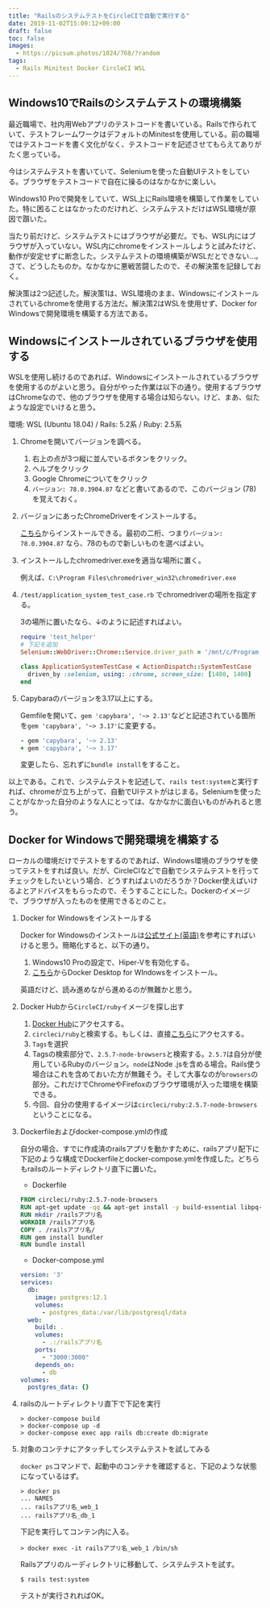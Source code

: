 ```yaml
---
title: "RailsのシステムテストをCircleCIで自動で実行する"
date: 2019-11-02T15:09:12+09:00
draft: false
toc: false
images:
  - https://picsum.photos/1024/768/?random
tags:
  - Rails Minitest Docker CircleCI WSL
---
```


## Windows10でRailsのシステムテストの環境構築

最近職場で、社内用Webアプリのテストコードを書いている。Railsで作られていて、テストフレームワークはデフォルトのMinitestを使用している。前の職場ではテストコードを書く文化がなく、テストコードを記述させてもらえてありがたく思っている。

今はシステムテストを書いていて、Seleniumを使った自動UIテストをしている。ブラウザをテストコードで自在に操るのはなかなかに楽しい。

Windows10 Proで開発をしていて、WSL上にRails環境を構築して作業をしていた。特に困ることはなかったのだけれど、システムテストだけはWSL環境が原因で躓いた。

当たり前だけど、システムテストにはブラウザが必要だ。でも、WSL内にはブラウザが入っていない。WSL内にchromeをインストールしようと試みたけど、動作が安定せずに断念した。システムテストの環境構築がWSLだとできない...。さて、どうしたものか。なかなかに悪戦苦闘したので、その解決策を記録しておく。

解決策は2つ記述した。解決策1は、WSL環境のまま、Windowsにインストールされているchromeを使用する方法だ。解決策2はWSLを使用せず、Docker for Windowsで開発環境を構築する方法である。

## Windowsにインストールされているブラウザを使用する

WSLを使用し続けるのであれば、Windowsにインストールされているブラウザを使用するのがよいと思う。自分がやった作業は以下の通り。使用するブラウザはChromeなので、他のブラウザを使用する場合は知らない。けど、まあ、似たような設定でいけると思う。

環境: WSL (Ubuntu 18.04) / Rails: 5.2系 / Ruby: 2.5系

1. Chromeを開いてバージョンを調べる。

   1. 右上の点が3つ縦に並んでいるボタンをクリック。
   2. ヘルプをクリック
   3. Google Chromeについてをクリック
   4. `バージョン: 78.0.3904.87` などと書いてあるので、このバージョン (78) を覚えておく。

2. バージョンにあったChromeDriverをインストールする。

   [こちら](https://chromedriver.chromium.org/downloads)からインストールできる。最初の二桁、つまり`バージョン: 78.0.3904.87` なら、78のもので新しいものを選べばよい。

3. インストールしたchromedriver.exeを適当な場所に置く。

   例えば、`C:\Program Files\chromedriver_win32\chromedriver.exe`

4. `/test/application_system_test_case.rb` でchromedriverの場所を指定する。

   3の場所に置いたなら、↓のように記述すればよい。

   ```ruby
   require 'test_helper'
   # 下記を追加
   Selenium::WebDriver::Chrome::Service.driver_path = '/mnt/c/Program Files/chromedriver_win32/chromedriver.exe'

   class ApplicationSystemTestCase < ActionDispatch::SystemTestCase
     driven_by :selenium, using: :chrome, screen_size: [1400, 1400]
   end
   ```

5. Capybaraのバージョンを3.17以上にする。

   Gemfileを開いて、`gem 'capybara', '~> 2.13'`などと記述されている箇所を`gem 'capybara', '~> 3.17'`に変更する。

   ```ruby
   - gem 'capybara', '~> 2.13'
   + gem 'capybara', '~> 3.17'
   ```

   変更したら、忘れずに`bundle install`をすること。

以上である。これで、システムテストを記述して、`rails test:system`と実行すれば、chromeが立ち上がって、自動でUIテストがはじまる。Seleniumを使ったことがなかった自分のような人にとっては、なかなかに面白いものがみれると思う。

## Docker for Windowsで開発環境を構築する

ローカルの環境だけでテストをするのであれば、Windows環境のブラウザを使ってテストをすれば良い。だが、CircleCIなどで自動でシステムテストを行ってチェックをしたいという場合、どうすればよいのだろうか？Docker使えばいけるよとアドバイスをもらったので、そうすることにした。Dockerのイメージで、ブラウザが入ったものを使用できるとのこと。

1. Docker for Windowsをインストールする

   Docker for Windowsのインストールは[公式サイト(英語)](https://docs.docker.com/docker-for-windows/install/)を参考にすればいけると思う。簡略化すると、以下の通り。

   1. Windows10 Proの設定で、Hiper-Vを有効化する。
   2. [こちら](https://hub.docker.com/?overlay=onboarding)からDocker Desktop for WIndowsをインストール。

   英語だけど、読み進めながら進めるのが無難かと思う。

2. Docker Hubから`CircleCI/ruby`イメージを探し出す

   1. [Docker Hub](https://hub.docker.com/)にアクセスする。
   2. `circleci/ruby`と検索する。もしくは、直接[こちら](https://hub.docker.com/r/circleci/ruby)にアクセスする。
   3. `Tags`を選択
   4. Tagsの検索部分で、`2.5.7-node-browsers`と検索する。`2.5.7`は自分が使用しているRubyのバージョン。`node`はNode .jsを含める場合。Rails使う場合はこれを含めておいた方が無難そう。そして大事なのが`browsers`の部分。これだけでChromeやFirefoxのブラウザ環境が入った環境を構築できる。
   5. 今回、自分の使用するイメージは`circleci/ruby:2.5.7-node-browsers`ということになる。
   
3. Dockerfileおよびdocker-compose.ymlの作成

   自分の場合、すでに作成済のrailsアプリを動かすために、railsアプリ配下に下記のような構成でDockerfileとdocker-compose.ymlを作成した。どちらもrailsのルートディレクトリ直下に置いた。

   - Dockerfile

   ```dockerfile
   FROM circleci/ruby:2.5.7-node-browsers
   RUN apt-get update -qq && apt-get install -y build-essential libpq-dev
   RUN mkdir /railsアプリ名
   WORKDIR /railsアプリ名
   COPY . /railsアプリ名/
   RUN gem install bundler
   RUN bundle install
   ```

   - Docker-compose.yml

   ```yaml
   version: '3'
   services:
     db:
       image: postgres:12.1
       volumes:
         - postgres_data:/var/lib/postgresql/data
     web:
       build: .
       volumes:
         - .:/railsアプリ名
       ports:
         - "3000:3000"
       depends_on:
         - db
   volumes:
     postgres_data: {}
   ```

4. railsのルートディレクトリ直下で下記を実行

   ```shell
   > docker-compose build
   > docker-compose up -d
   > docker-compose exec app rails db:create db:migrate
   ```

5. 対象のコンテナにアタッチしてシステムテストを試してみる

   `docker ps`コマンドで、起動中のコンテナを確認すると、下記のような状態になっているはず。

   ```shell
   > docker ps
   ... NAMES
   ... railsアプリ名_web_1
   ... railsアプリ名_db_1
   ```

   下記を実行してコンテン内に入る。

   ```shell
   > docker exec -it railsアプリ名_web_1 /bin/sh
   ```

   Railsアプリのルーディレクトリに移動して、システムテストを試す。

   ```shell
   $ rails test:system
   ```

   テストが実行されればOK。
